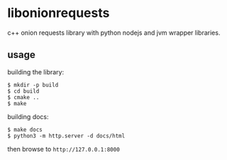# libonionrequests


c++ onion requests library with python nodejs and jvm wrapper libraries.


## usage


building the library:

    $ mkdir -p build
    $ cd build
    $ cmake ..
    $ make

building docs:

    $ make docs
    $ python3 -m http.server -d docs/html

then browse to `http://127.0.0.1:8000`
